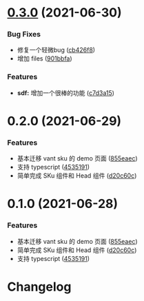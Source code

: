 # [0.3.0](https://github.com/edram/npm-ci-test/compare/v0.2.0...v0.3.0) (2021-06-30)


### Bug Fixes

* 修复一个轻微bug ([cb426f8](https://github.com/edram/npm-ci-test/commit/cb426f8ba849a051b284680acc10f233fa44c1ec))
* 增加 files ([901bbfa](https://github.com/edram/npm-ci-test/commit/901bbfa0ffd364b218288e41512e6bb578d8167d))


### Features

* **sdf:** 增加一个很棒的功能 ([c7d3a15](https://github.com/edram/npm-ci-test/commit/c7d3a158eecc723902c74c8f08e10482a62a3b75))

# 0.2.0 (2021-06-29)


### Features

* 基本迁移 vant sku 的 demo 页面 ([855eaec](https://github.com/edram/npm-ci-test/commit/855eaec348a09b3adb0de1421b45d1f081012049))
* 支持 typescript ([4535191](https://github.com/edram/npm-ci-test/commit/45351913d8d2870fae61b984c9e7c75c4cf60e37))
* 简单完成 SKu 组件和 Head 组件 ([d20c60c](https://github.com/edram/npm-ci-test/commit/d20c60cb50c9c6aca10497f15f4374fcb3219d66))

# 0.1.0 (2021-06-28)


### Features

* 基本迁移 vant sku 的 demo 页面 ([855eaec](https://github.com/edram/vant-sku/commit/855eaec348a09b3adb0de1421b45d1f081012049))
* 简单完成 SKu 组件和 Head 组件 ([d20c60c](https://github.com/edram/vant-sku/commit/d20c60cb50c9c6aca10497f15f4374fcb3219d66))
* 支持 typescript ([4535191](https://github.com/edram/vant-sku/commit/45351913d8d2870fae61b984c9e7c75c4cf60e37))

# Changelog

